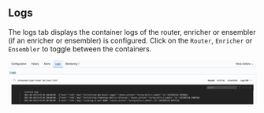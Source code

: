 ## Logs

The logs tab displays the container logs of the router, enricher or ensembler (if an enricher or ensembler) is configured. Click on the `Router`, `Enricher` or `Ensembler` to toggle between the containers.

![](../../.gitbook/assets/log_config.png)
